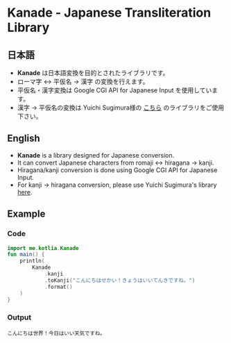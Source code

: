 # Kanade - Japanese Transliteration Library

## 日本語
* **Kanade** は日本語変換を目的とされたライブラリです。
* ローマ字 <-> 平仮名 -> 漢字 の変換を行えます。
* 平仮名・漢字変換は Google CGI API for Japanese Input を使用しています。
* 漢字 -> 平仮名の変換は Yuichi Sugimura様の [こちら](https://gitlab.com/ysugimura/kanhira) のライブラリをご使用下さい。

## English
* **Kanade** is a library designed for Japanese conversion.
* It can convert Japanese characters from romaji <-> hiragana -> kanji.
* Hiragana/kanji conversion is done using Google CGI API for Japanese Input.
* For kanji -> hiragana conversion, please use Yuichi Sugimura's library [here](https://gitlab.com/ysugimura/kanhira).

## Example
### Code
```kotlin
import me.kotlia.Kanade
fun main() {
    println(
        Kanade
            .kanji
            .toKanji("こんにちはせかい！きょうはいいてんきですね。")
            .format()
    )
}
```
### Output
```text
こんにちは世界！今日はいい天気ですね。
```